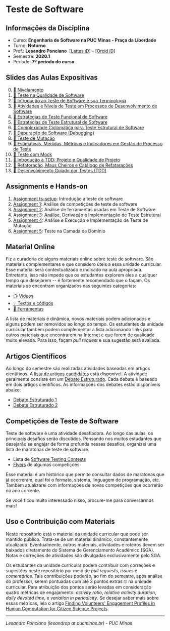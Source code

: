 # Teste de Software
## Informações da Disciplina
* Curso: **Engenharia de Software na PUC Minas - Praça da Liberdade**
* Turno: **Noturno**
* Prof.: **Lesandro Ponciano**  [[Lattes iD](http://lattes.cnpq.br/2211388362277178)] - [[Orcid iD](http://orcid.org/0000-0002-5724-0094)]
* Semestre: **2020.1**
* Período: **7º período do curso**

## Slides das Aulas Expositivas

0. [:notebook: Nivelamento](https://github.com/lesandrop/Teste-De-Software/blob/master/01-SlidesDasAulas/TS-00-Nivelamento.pdf)
1. [:notebook: Teste na Qualidade de Software](https://github.com/lesandrop/Teste-De-Software/blob/master/01-SlidesDasAulas/TS-01-TesteNaQualidadeDeSoftware%20.pdf)
1. [:notebook: Introdução ao Teste de Software e sua Terminologia](https://github.com/lesandrop/Teste-De-Software/blob/master/01-SlidesDasAulas/TS-02-Introdu%C3%A7%C3%A3oETerminologia.pdf)
1. [:notebook: Atividades e Níveis de Teste em Processos de Desenvolvimento de Software](https://github.com/lesandrop/Teste-De-Software/blob/master/01-SlidesDasAulas/TS-03-TesteNoProcessoDeDesenvolvimento.pdf)
1. [:notebook: Estratégias de Teste Funcional de Software](https://github.com/TS-puc-20201/Teste-De-Software/blob/master/01-SlidesDasAulas/TS-04-TesteFuncional.pdf)
1. [:notebook: Estratégias de Teste Estrutural de Software](https://github.com/TS-puc-20201/Teste-De-Software/blob/master/01-SlidesDasAulas/TS-05-TesteEstrutural.pdf)
1. [:notebook: Complexidade Ciclomática para Teste Estrutural de Software](https://github.com/TS-puc-20201/Teste-De-Software/blob/master/01-SlidesDasAulas/TS-06-ComplexidadeCiclomaticaTeste.pdf)
1. [:notebook: Depuração de Software (Debugging)](https://github.com/TS-puc-20201/Teste-De-Software/blob/master/01-SlidesDasAulas/TS-07-Debugging.pdf)
1. [:notebook: Teste de Mutação](https://github.com/TS-puc-20201/Teste-De-Software/blob/master/01-SlidesDasAulas/TS-08-TesteDeMuta%C3%A7%C3%A3o.pdf)
1. [:notebook: Estimativas, Medidas, Métricas e Indicadores em Gestão de Processo de Teste](https://github.com/lesandropcodes/Teste-De-Software/blob/master/01-SlidesDasAulas/TS-09-EstimativaMedidaMetricaIndicadorGestaoTesteSoftware.pdf)
1. [:notebook: Teste com Mock](https://github.com/lesandropcodes/Teste-De-Software/blob/master/01-SlidesDasAulas/TS-10-TesteComMock.pdf)
1. [:notebook: Introdução à TDD: Projeto e Qualidade de Projeto](https://github.com/lesandropcodes/Teste-De-Software/blob/master/01-SlidesDasAulas/TS-11-AnaliseProjetoQualidade.pdf)
1. [:notebook: Refatoração, Maus Cheiros e Catálogo de Refatarações](https://github.com/lesandropcodes/Teste-De-Software/blob/master/01-SlidesDasAulas/TS-12-MausCheirosECatalogoDeRefatora%C3%A7%C3%A3o.pdf)
1. [:notebook: Desenvolvimento Guiado por Testes (TDD)](https://github.com/lesandropcodes/Teste-De-Software/blob/master/01-SlidesDasAulas/TS-13-TDD.pdf)


## Assignments e Hands-on

1. [Assignment  ts-setup](https://github.com/TS-puc-20201/Teste-De-Software/blob/master/02-TrabalhosHandsOnOficinas/assignment_ts-setup.md): Introdução a teste de software
1. [Assignment  1](https://github.com/TS-puc-20201/Teste-De-Software/blob/master/02-TrabalhosHandsOnOficinas/assignment_ts-1.md): Análise de competições de teste de software
1. [Assignment  2](https://github.com/TS-puc-20201/Teste-De-Software/blob/master/02-TrabalhosHandsOnOficinas/assignment_ts-2.md): Análise de ferramentas usadas em Teste de Software
1. [Assignment  3](https://github.com/TS-puc-20201/Teste-De-Software/blob/master/02-TrabalhosHandsOnOficinas/assignment_ts-3.md): Análise, Derivação e Implementação de Teste Estrutural
1. [Assignment  4](https://github.com/lesandropcodes/Teste-De-Software/blob/master/02-TrabalhosHandsOnOficinas/assignment_ts-4.md): Análise e Execução e Implementação de Teste de Mutação
1. [Assignment 5](https://github.com/lesandropcodes/Teste-De-Software/blob/master/02-TrabalhosHandsOnOficinas/assignment_ts-5.md): Teste na Camada de Domínio

## Material Online

Fiz a curadoria de alguns materiais online sobre teste de software. São materiais complementares e que considero úteis a essa unidade curricular. Esse material será contextualizado e indicado na aula apropriada. Entretanto, isso não impede que os estudantes explorem eles a qualquer tempo que desejarem -- é fortemente recomendado que o façam. Os materiais se encontram organizados nas seguintes categorias:

* [:tv: Vídeos](https://github.com/lesandrop/Teste-De-Software/blob/master/00a-MaterialOnline/Links-Videos.md)
* [:bulb: Textos e códigos ](https://github.com/lesandrop/Teste-De-Software/blob/master/00a-MaterialOnline/Links-TextAndCodes.md)
* [:wrench: Ferramentas](https://github.com/lesandrop/Teste-De-Software/blob/master/05-Ferramentas/Links-Ferramentas.md)

A lista de materiais é dinâmica, novos materiais podem adicionados e alguns podem ser removidos ao longo do tempo. Os estudantes da unidade curricular também podem complementar a lista adicionando links para outros materiais que encontrarem na Internet e que forem de qualidade muito elevada. Para isso, façam _pull request_ e sua sugestão será avaliada.

## Artigos Científicos

Ao longo do semestre são realizadas atividades baseadas em artigos científicos. A [lista de artigos candidatos](https://github.com/lesandrop/Teste-De-Software/blob/master/03-DebateEstruturado/Links-ArtigosCientificos.md) está disponível. A atividade geralmente consiste em um [Debate Estruturado](https://doi.org/10.5753/ihc.2018.4209). Cada debate é baseado em dois artigos científicos. As informações dos debates estão disponíveis abaixo:

* [Debate Estruturado 1](https://github.com/lesandropcodes/Teste-De-Software/blob/master/03-DebateEstruturado/TS-DebateEstruturado1.pdf)
* [Debate Estruturado 2](https://github.com/lesandropcodes/Teste-De-Software/blob/master/03-DebateEstruturado/TS-DebateEstruturado2.pdf)

## Competições de Teste de Software

Teste de software é uma atividade desafiadora. Ao longo das aulas, os principais desafios serão discutidos. Pensando nos muitos estudantes que desejarão se engajar de forma profunda nesses desafios, organizei uma lista de maratonas de teste de software. 
* Lista de [Software Testing Contests](https://github.com/lesandrop/Teste-De-Software/blob/master/00b-CompeticoesDeTeste/SoftwareTestingContests.md)
* [Flyers](https://github.com/lesandrop/Teste-De-Software/tree/master/00b-CompeticoesDeTeste) de algumas competições

Esse material é um histórico que permite consultar dados de maratonas que já ocorreram, qual foi o formato, sistema, linguagem de programação, etc. Também atualizarei com informações de novas competições que ocorrerão no ano corrente.

Se você ficou muito interessado nisso, procure-me para conversarmos mais!


## Uso e Contribuição com Materiais

Neste repositório está o material da unidade curricular que pode ser mantido público. Trata-se de um material dinâmico, constantemente atualizado. Eventualmente, outros materiais, atividades e roteiros devem ser baixados diretamente do Sistema de Gerenciamento Acadêmico (SGA). Notas e correções de atividades são divulgadas exclusivamente pelo SGA. 

Os estudantes da unidade curricular podem contribuir com correções e sugestões neste repositório por meio de _pull requests_, _issues_ e _comentários_. Tais contribuições poderão, ao fim do semestre, após análise do professor, serem pontuadas com até 3 pontos extras :nerd_face: na unidade curricular. Para atribuição dos pontos serão levadas em consideração quatro métricas de engajamento: _activity ratio_, _relative activity duration_, _daily devoted time_, e _variation in periodicity_. Se desejar saber mais sobre essas métricas, leia o artigo [Finding Volunteers' Engagement Profiles in Human Computation for Citizen Science Projects](http://dx.doi.org/10.15346/hc.v1i2.12).

---

_Lesandro Ponciano (lesandrop at pucminas.br) - PUC Minas_